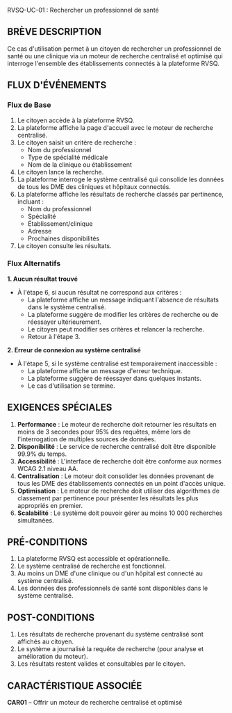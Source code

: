 RVSQ-UC-01 : Rechercher un professionnel de santé

## BRÈVE DESCRIPTION
Ce cas d'utilisation permet à un citoyen de rechercher un professionnel de santé ou une clinique via un moteur de recherche centralisé et optimisé qui interroge l'ensemble des établissements connectés à la plateforme RVSQ.

## FLUX D'ÉVÉNEMENTS

### Flux de Base

1. Le citoyen accède à la plateforme RVSQ.
2. La plateforme affiche la page d'accueil avec le moteur de recherche centralisé.
3. Le citoyen saisit un critère de recherche :
   - Nom du professionnel
   - Type de spécialité médicale
   - Nom de la clinique ou établissement
4. Le citoyen lance la recherche.
5. La plateforme interroge le système centralisé qui consolide les données de tous les DME des cliniques et hôpitaux connectés.
6. La plateforme affiche les résultats de recherche classés par pertinence, incluant :
   - Nom du professionnel
   - Spécialité
   - Établissement/clinique
   - Adresse
   - Prochaines disponibilités
7. Le citoyen consulte les résultats.

### Flux Alternatifs

**1. Aucun résultat trouvé**
   - À l'étape 6, si aucun résultat ne correspond aux critères :
     - La plateforme affiche un message indiquant l'absence de résultats dans le système centralisé.
     - La plateforme suggère de modifier les critères de recherche ou de réessayer ultérieurement.
     - Le citoyen peut modifier ses critères et relancer la recherche.
     - Retour à l'étape 3.

**2. Erreur de connexion au système centralisé**
   - À l'étape 5, si le système centralisé est temporairement inaccessible :
     - La plateforme affiche un message d'erreur technique.
     - La plateforme suggère de réessayer dans quelques instants.
     - Le cas d'utilisation se termine.

## EXIGENCES SPÉCIALES

1. **Performance** : Le moteur de recherche doit retourner les résultats en moins de 3 secondes pour 95% des requêtes, même lors de l'interrogation de multiples sources de données.
2. **Disponibilité** : Le service de recherche centralisé doit être disponible 99.9% du temps.
3. **Accessibilité** : L'interface de recherche doit être conforme aux normes WCAG 2.1 niveau AA.
4. **Centralisation** : Le moteur doit consolider les données provenant de tous les DME des établissements connectés en un point d'accès unique.
5. **Optimisation** : Le moteur de recherche doit utiliser des algorithmes de classement par pertinence pour présenter les résultats les plus appropriés en premier.
6. **Scalabilité** : Le système doit pouvoir gérer au moins 10 000 recherches simultanées.

## PRÉ-CONDITIONS

1. La plateforme RVSQ est accessible et opérationnelle.
2. Le système centralisé de recherche est fonctionnel.
3. Au moins un DME d'une clinique ou d'un hôpital est connecté au système centralisé.
4. Les données des professionnels de santé sont disponibles dans le système centralisé.

## POST-CONDITIONS

1. Les résultats de recherche provenant du système centralisé sont affichés au citoyen.
2. Le système a journalisé la requête de recherche (pour analyse et amélioration du moteur).
3. Les résultats restent valides et consultables par le citoyen.

## CARACTÉRISTIQUE ASSOCIÉE

**CAR01** – Offrir un moteur de recherche centralisé et optimisé
